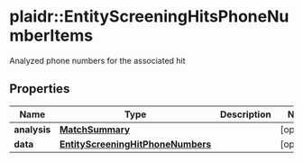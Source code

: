 # plaidr::EntityScreeningHitsPhoneNumberItems

Analyzed phone numbers for the associated hit

## Properties
Name | Type | Description | Notes
------------ | ------------- | ------------- | -------------
**analysis** | [**MatchSummary**](MatchSummary.md) |  | [optional] 
**data** | [**EntityScreeningHitPhoneNumbers**](EntityScreeningHitPhoneNumbers.md) |  | [optional] 


